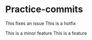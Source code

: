 # Practice-commits

This fixes an issue
This is a hotfix

This is a minor feature
This is a feature
